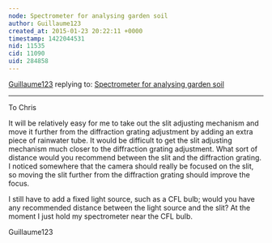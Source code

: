 ```yaml
---
node: Spectrometer for analysing garden soil
author: Guillaume123
created_at: 2015-01-23 20:22:11 +0000
timestamp: 1422044531
nid: 11535
cid: 11090
uid: 284858
---
```




[Guillaume123](../profile/Guillaume123) replying to: [Spectrometer for analysing garden soil](../notes/Guillaume123/01-21-2015/spectrometer-for-analysing-garden-soil)

----
To Chris

It will be relatively easy for me to take out the slit adjusting mechanism and move it further from the diffraction grating adjustment by adding an extra piece of rainwater tube. It would be difficult to get the slit adjusting mechanism much closer to the diffraction grating adjustment. What sort of distance would you recommend between the slit and the diffraction grating. I noticed somewhere that the camera should really be focused on the slit, so moving the slit further from the diffraction grating should improve the focus. 

I still have to add a fixed light source, such as a CFL bulb; would you have any recommended distance between the light source and the slit? At the moment I just hold my spectrometer near the CFL bulb.

Guillaume123